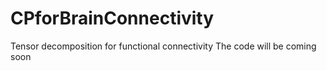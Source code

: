 # CPforBrainConnectivity
Tensor decomposition for functional connectivity
The code will be coming soon
